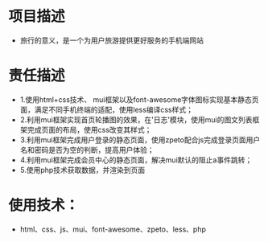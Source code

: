 # 项目描述
+ 旅行的意义，是一个为用户旅游提供更好服务的手机端网站
# 责任描述
+ 1.使用html+css技术、 mui框架以及font-awesome字体图标实现基本静态页面，满足不同手机终端的适配，使用less编译css样式；
+ 2.利用mui框架实现首页轮播图的效果，在'日志'模块，使用mui的图文列表框架完成页面的布局，使用css改变其样式；
+ 3.利用mui框架完成用户登录的静态页面，使用zpeto配合js完成登录页面用户名和密码是否为空的判断，提高用户体验；
+ 4.利用mui框架完成会员中心的静态页面，解决mui默认的阻止a事件跳转；
+ 5.使用php技术获取数据，并渲染到页面
# 使用技术： 
+ html、css、js、mui、font-awesome、zpeto、less、php
